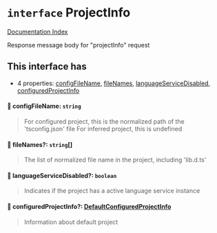 # `interface` ProjectInfo

[Documentation Index](../README.md)

Response message body for "projectInfo" request

## This interface has

- 4 properties:
[configFileName](#-configfilename-string),
[fileNames](#-filenames-string),
[languageServiceDisabled](#-languageservicedisabled-boolean),
[configuredProjectInfo](#-configuredprojectinfo-defaultconfiguredprojectinfo)


#### 📄 configFileName: `string`

> For configured project, this is the normalized path of the 'tsconfig.json' file
> For inferred project, this is undefined



#### 📄 fileNames?: `string`\[]

> The list of normalized file name in the project, including 'lib.d.ts'



#### 📄 languageServiceDisabled?: `boolean`

> Indicates if the project has a active language service instance



#### 📄 configuredProjectInfo?: [DefaultConfiguredProjectInfo](../interface.DefaultConfiguredProjectInfo/README.md)

> Information about default project




